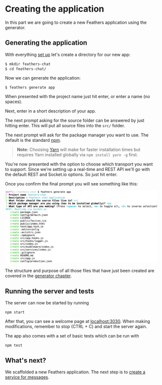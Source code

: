 # Creating the application

In this part we are going to create a new Feathers application using the generator.

## Generating the application

With everything [set up]() let's create a directory for our new app:

```
$ mkdir feathers-chat
$ cd feathers-chat/
```

Now we can generate the application:

```
$ feathers generate app
```

When presented with the project name just hit enter, or enter a name (no spaces).

Next, enter in a short description of your app.

The next prompt asking for the source folder can be answered by just hitting enter. This will put all source files into the `src/` folder.

The next prompt will ask for the package manager you want to use. The default is the standard [npm](https://www.npmjs.com/).

> **Note:** Choosing [Yarn](https://yarnpkg.com/en/) will make for faster installation times but requires Yarn installed globally via `npm install yarn -g` first.

You're now presented with the option to choose which transport you want to support. Since we're setting up a real-time and REST API we'll go with the default REST and Socket.io options. So just hit enter.

Once you confirm the final prompt you will see something like this:

![Final Configuration](./assets/creating.png)

The structure and purpose of all those files that have just been created are covered in the [generator chapter](../step-by-step/generators/readme.md).

## Running the server and tests

The server can now be started by running

```
npm start
```

After that, you can see a welcome page at [localhost:3030](http://localhost:3030). When making modifications, remember to stop (CTRL + C) and start the server again.

The app also comes with a set of basic tests which can be run with

```
npm test
```

## What's next?

We scaffolded a new Feathers application. The next step is to [create a service for messages](./service.md).
